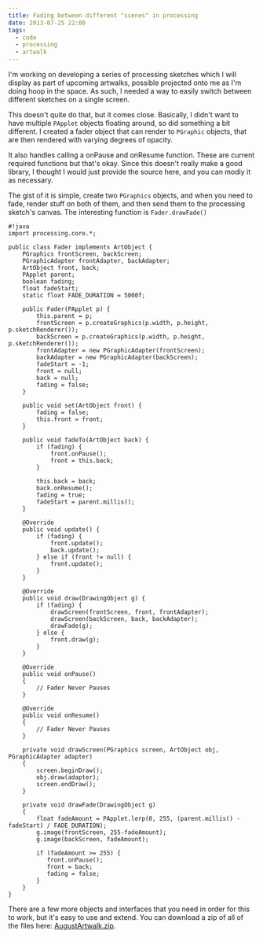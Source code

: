 ```yaml
---
title: Fading between different "scenes" in processing
date: 2013-07-25 22:00
tags:
  - code
  - processing
  - artwalk
---
```


I'm working on developing a series of processing sketches which I will display as part of upcoming artwalks, possible projected onto me as I'm doing hoop in the space.  As such, I needed a way to easily switch between different sketches on a single screen.

This doesn't quite do that, but it comes close. Basically, I didn't want to have multiple `PApplet` objects floating around, so did something a bit different.  I created a fader object that can render to `PGraphic` objects, that are then rendered with varying degrees of opacity. 

It also handles calling a onPause and onResume function. These are current required functions but that's okay.  Since this doesn't really make a good library, I thought I would just provide the source here, and you can modiy it as necessary.

The gist of it is simple, create two `PGraphics` objects, and when you need to fade, render stuff on both of them, and then send them to the processing sketch's canvas. The interesting function is `Fader.drawFade()`

	#!java
	import processing.core.*;

	public class Fader implements ArtObject {
	    PGraphics frontScreen, backScreen;
	    PGraphicAdapter frontAdapter, backAdapter;
	    ArtObject front, back;
	    PApplet parent;
	    boolean fading;
	    float fadeStart;
	    static float FADE_DURATION = 5000f;

	    public Fader(PApplet p) {
	        this.parent = p;
	        frontScreen = p.createGraphics(p.width, p.height, p.sketchRenderer());
	        backScreen = p.createGraphics(p.width, p.height, p.sketchRenderer());
	        frontAdapter = new PGraphicAdapter(frontScreen);
	        backAdapter = new PGraphicAdapter(backScreen);
	        fadeStart = -1;
	        front = null;
	        back = null;
	        fading = false;
	    }

	    public void set(ArtObject front) {
	        fading = false;
	        this.front = front;
	    }

	    public void fadeTo(ArtObject back) {
	        if (fading) {
	            front.onPause();
	            front = this.back;
	        }

	        this.back = back;
	        back.onResume();
	        fading = true;
	        fadeStart = parent.millis();
	    }

	    @Override
	    public void update() {
	        if (fading) {
	            front.update();
	            back.update();
	        } else if (front != null) {
	            front.update();
	        }
	    }

	    @Override
	    public void draw(DrawingObject g) {
	        if (fading) {
	            drawScreen(frontScreen, front, frontAdapter);
	            drawScreen(backScreen, back, backAdapter);
	            drawFade(g);
	        } else {
	            front.draw(g);
	        }
	    }

	    @Override
	    public void onPause()
	    {
	        // Fader Never Pauses
	    }

	    @Override
	    public void onResume()
	    {
	        // Fader Never Pauses
	    }

	    private void drawScreen(PGraphics screen, ArtObject obj, PGraphicAdapter adapter)
	    {
	        screen.beginDraw();
	        obj.draw(adapter);
	        screen.endDraw();
	    }

	    private void drawFade(DrawingObject g)
	    {
	        float fadeAmount = PApplet.lerp(0, 255, (parent.millis() - fadeStart) / FADE_DURATION);
	        g.image(frontScreen, 255-fadeAmount);
	        g.image(backScreen, fadeAmount);

	        if (fadeAmount >= 255) {
	           front.onPause();
	           front = back;
	           fading = false;
	        }
	    }
	}

There are a few more objects and interfaces that you need in order for this to work, but it's easy to use and extend. You can download a zip of all of the files here: [AugustArtwalk.zip](/files/AugustArtwalk.zip).
